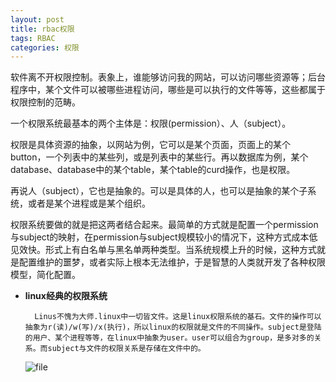 ```yaml
---
layout: post
title: rbac权限
tags: RBAC
categories: 权限
---
```



软件离不开权限控制。表象上，谁能够访问我的网站，可以访问哪些资源等；后台程序中，某个文件可以被哪些进程访问，哪些是可以执行的文件等等，这些都属于权限控制的范畴。


一个权限系统最基本的两个主体是：权限(permission）、人（subject）。

权限是具体资源的抽象，以网站为例，它可以是某个页面，页面上的某个button，一个列表中的某些列，或是列表中的某些行。再以数据库为例，某个database、database中的某个table，某个table的curd操作，也是权限。

再说人（subject），它也是抽象的。可以是具体的人，也可以是抽象的某个子系统，或者是某个进程或是某个组织。

权限系统要做的就是把这两者结合起来。最简单的方式就是配置一个permission与subject的映射，在permission与subject规模较小的情况下，这种方式成本低见效快。形式上有白名单与黑名单两种类型。当系统规模上升的时候，这种方式就是配置维护的噩梦，或者实际上根本无法维护，于是智慧的人类就开发了各种权限模型，简化配置。

- **linux经典的权限系统**
	
		Linus不愧为大师.linux中一切皆文件。这是linux权限系统的基石。文件的操作可以抽象为r(读)/w(写)/x(执行)，所以linux的权限就是文件的不同操作。subject是登陆的用户、某个进程等等，在linux中抽象为user。user可以组合为group，是多对多的关系。而subject与文件的权限关系是存储在文件中的。
		
	
	![file](/static/img/rbac/linux.jpg)










